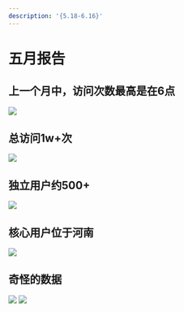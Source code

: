 ```yaml
---
description: '{5.18-6.16}'
---
```


# 五月报告

## 上一个月中，访问次数最高是在6点

[![](https://pic.downk.cc/item/5ee8574b2cb53f50fe740c2f.jpg)](https://pic.downk.cc/item/5ee8574b2cb53f50fe740c2f.jpg)

## 总访问1w+次

[![](https://pic.downk.cc/item/5ee8574b2cb53f50fe740c1c.jpg)](https://pic.downk.cc/item/5ee8574b2cb53f50fe740c1c.jpg)

## 独立用户约500+

[![](https://pic.downk.cc/item/5ee8574b2cb53f50fe740c1f.jpg)](https://pic.downk.cc/item/5ee8574b2cb53f50fe740c1f.jpg)

## 核心用户位于河南

[![](https://pic.downk.cc/item/5ee8574b2cb53f50fe740c25.jpg)](https://pic.downk.cc/item/5ee8574b2cb53f50fe740c25.jpg)

## 奇怪的数据

[![](https://pic.downk.cc/item/5ee8574b2cb53f50fe740c29.jpg)](https://pic.downk.cc/item/5ee8574b2cb53f50fe740c29.jpg) [![](https://pic.downk.cc/item/5ee858072cb53f50fe74c05c.jpg)](https://pic.downk.cc/item/5ee858072cb53f50fe74c05c.jpg)

